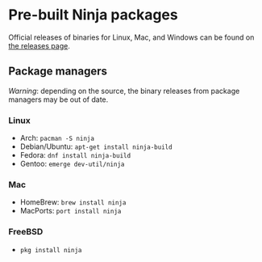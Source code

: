 # Pre-built Ninja packages

Official releases of binaries for Linux, Mac, and Windows can be found on [the releases page](https://github.com/ninja-build/ninja/releases).

## Package managers

*Warning*: depending on the source, the binary releases from package managers may be out of date.

### Linux

* Arch: `pacman -S ninja`
* Debian/Ubuntu: `apt-get install ninja-build`
* Fedora: `dnf install ninja-build`
* Gentoo: `emerge dev-util/ninja`

### Mac

* HomeBrew: `brew install ninja`
* MacPorts: `port install ninja`

### FreeBSD

* `pkg install ninja`
